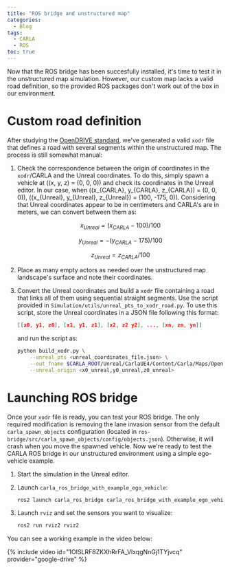 ```yaml
---
title: "ROS bridge and unstructured map"
categories:
  - Blog
tags:
  - CARLA
  - ROS
toc: true
---
```

Now that the ROS bridge has been succesfully installed, it's time to test it in the unstructured map simulation. However, our custom map lacks a valid road definition, so the provided ROS packages don't work out of the box in our environment.

# Custom road definition

After studying the [OpenDRIVE standard](https://publications.pages.asam.net/standards/ASAM_OpenDRIVE/ASAM_OpenDRIVE_Specification/latest/specification/index.html), we've generated a valid `xodr` file that defines a road with several segments within the unstructured map. The process is still somewhat manual:

1. Check the correspondence between the origin of coordinates in the `xodr`/CARLA and the Unreal coordinates. To do this, simply spawn a vehicle at \((x, y, z) = (0, 0, 0)\) and check its coordinates in the Unreal editor. In our case, when \((x_{CARLA}, y_{CARLA}, z_{CARLA}) = (0, 0, 0)\),  \((x_{Unreal}, y_{Unreal}, z_{Unreal}) = (100, -175, 0)\). Considering that Unreal coordinates appear to be in centimeters and CARLA's are in meters, we can convert between them as:

    $$x_{Unreal} = (x_{CARLA} - 100) / 100$$

    $$y_{Unreal} = -(y_{CARLA} - 175) / 100$$

    $$z_{Unreal} = z_{CARLA} / 100$$

2. Place as many empty actors as needed over the unstructured map landscape's surface and note their coordinates.
3. Convert the Unreal coordinates and build a `xodr` file containing a road that links all of them using sequential straight segments. Use the script provided in `Simulation/utils/unreal_pts_to_xodr_road.py`. To use this script, store the Unreal coordinates in a JSON file following this format:

    ```json
    [[x0, y1, z0], [x1, y1, z1], [x2, z2 y2], ..., [xn, zn, yn]]
    ```

    and run the script as:

    ```bash
    python build_xodr.py \
        --unreal_pts <unreal_coordinates_file.json> \
        --out_fname $CARLA_ROOT/Unreal/CarlaUE4/Content/Carla/Maps/OpenDrive/<your_unstructured_map_name>.xodr \
        --unreal_origin <x0_unreal,y0_unreal,z0_unreal>
    ```


# Launching ROS bridge

Once your `xodr` file is ready, you can test your ROS bridge. The only required modification is removing the lane invasion sensor from the default `carla_spawn_objects` configuration (located in `ros-bridge/src/carla_spawn_objects/config/objects.json`). Otherwise, it will crash when you move the spawned vehicle. Now we're ready to test the CARLA ROS bridge in our unstructured environment using a simple ego-vehicle example.

1. Start the simulation in the Unreal editor.
2. Launch `carla_ros_bridge_with_example_ego_vehicle`:

    ```bash
    ros2 launch carla_ros_bridge carla_ros_bridge_with_example_ego_vehicle.launch.py town:=<your_unstructured_map_name>
    ```

3. Launch `rviz` and set the sensors you want to visualize:

    ```bash
    ros2 run rviz2 rviz2
    ```


You can see a working example in the video below:

{% include video id="1OISLRF8ZKXhRrFA_VlxqgNnGj1TYjvcq" provider="google-drive" %}
